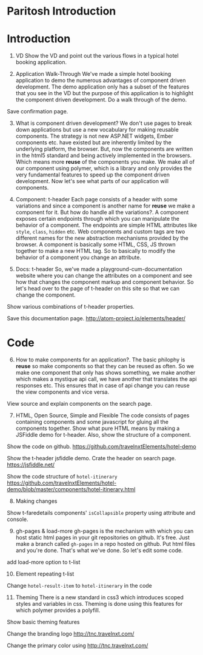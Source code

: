 # Paritosh Introduction

# Introduction

1. VD
Show the VD and point out the various flows in a typical hotel booking
application.

2. Application Walk-Through
We've made a simple hotel booking application to demo the numerous advantages
of component driven development. The demo application only has a subset of
the features that you see in the VD but the purpose of this application is to
highlight the component driven development.
Do a walk through of the demo.

Save confirmation page.

3. What is component driven development?
We don't use pages to break down applications but use a new vocabulary for
making reusable components. The strategy is not new ASP.NET widgets, Ember
components etc. have existed but are inherently limited by the underlying
platform, the browser. But, now the components are written in the html5
standard and being actively implemented in the browsers. Which means
more __reuse__ of the components you make. We make all of our component using
polymer, which is a library and only provides the very fundamental features
to speed up the component driven development. Now let's see what parts of our
application will components.

4. Component: t-header
Each page consists of a header with some variations and since a component is
another name for __reuse__ we make a component for it. But how do handle all
the variations?. A component exposes certain endpoints through which you can
manipulate the behavior of a component. The endpoints are simple HTML attributes
like `style`, `class`, `hidden` etc. Web components and custom tags are two
different names for the new abstraction mechanisms provided by the browser.
A component is basically some HTML, CSS, JS thrown together to make a new
HTML tag. So to basically to modify the behavior of a component you change
an attribute.

5. Docs: t-header
So, we've made a playground-cum-documentation website where you can change the
attributes on a component and see how that changes the component markup and
component behavior. So let's head over to the page of t-header on this site
so that we can change the component.

Show various combinations of t-header properties.

Save this documentation page.
http://atom-project.io/elements/header/

# Code

6. How to make components for an application?.
The basic philophy is __reuse__ so make components so that they can be reused
as often. So we make one component that only has shows something, we make another
which makes a mystique api call, we have another that translates the api
responses etc. This ensures that in case of api change you can reuse the view
components and vice versa.

View source and explain components on the search page.

7. HTML, Open Source, Simple and Flexible
The code consists of pages containing components and some javascript for gluing
all the components together. Show what pure HTML means by making a JSFiddle demo
for t-header. Also, show the structure of a component.

Show the code on github.
https://github.com/travelnxtElements/hotel-demo

Show the t-header jsfiddle demo. Crate the header on search page.
https://jsfiddle.net/

Show the code structure of `hotel-itinerary`
https://github.com/travelnxtElements/hotel-demo/blob/master/components/hotel-itinerary.html

8. Making changes

Show t-faredetails components' `isCollapsible` property using attribute and console.

9. gh-pages & load-more
gh-pages is the mechanism with which you can host static html pages in your
git repositories on github. It's free. Just make a branch called `gh-pages`
in a repo hosted on github. Put html files and you're done. That's what we've done.
So let's edit some code.

add load-more option to t-list

10. Element repeating t-list

Change `hotel-result-item` to `hotel-itinerary` in the code

11. Theming
There is a new standard in css3 which introduces scoped styles and variables
in css. Theming is done using this features for which polymer provides a polyfill.

Show basic theming features

Change the branding logo
http://tnc.travelnxt.com/

Change the primary color using
http://tnc.travelnxt.com/
